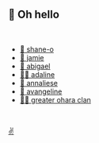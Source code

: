 ## 👋 Oh hello

<br />

* [🧔 shane-o](https://shane.oharaspace.com/)
* [👩 jamie](jamie/)
* [👱 abigael](abigael/)
* [👱‍♀️ adaline](adaline/)
* [👧 annaliese](annaliese/)
* [👧 avangeline](avangeline/)
* [👴👵 greater ohara clan](https://www.oharasteven.com/)


<br />

[✌️](https://github.com/zjaneo/family)
